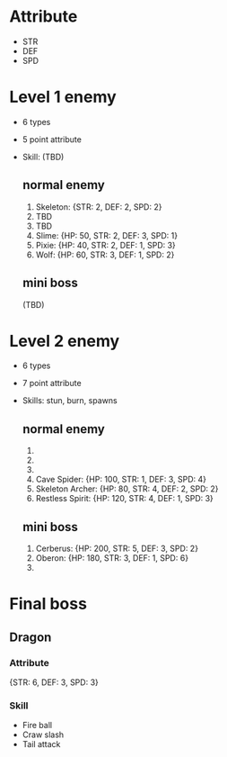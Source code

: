 # Attribute

* STR
* DEF
* SPD

# Level 1 enemy

* 6 types
* 5 point attribute
* Skill: (TBD)

  ## normal enemy
  1. Skeleton: {STR: 2, DEF: 2, SPD: 2}
  2. TBD
  3. TBD
  4. Slime: {HP: 50, STR: 2, DEF: 3, SPD: 1}
  5. Pixie: {HP: 40, STR: 2, DEF: 1, SPD: 3}
  6. Wolf: {HP: 60, STR: 3, DEF: 1, SPD: 2}

  ## mini boss
  (TBD)


# Level 2 enemy
* 6 types
* 7 point attribute
* Skills: stun, burn, spawns

  ## normal enemy
  1. 
  2. 
  3. 
  4. Cave Spider: {HP: 100, STR: 1, DEF: 3, SPD: 4}
  5. Skeleton Archer: {HP: 80, STR: 4, DEF: 2, SPD: 2}
  6. Restless Spirit: {HP: 120, STR: 4, DEF: 1, SPD: 3}
  
  ## mini boss
  1. Cerberus: {HP: 200, STR: 5, DEF: 3, SPD: 2}
  2. Oberon: {HP: 180, STR: 3, DEF: 1, SPD: 6}
  3. 

# Final boss
## Dragon

### Attribute
{STR: 6, DEF: 3, SPD: 3}

### Skill
* Fire ball
* Craw slash
* Tail attack

